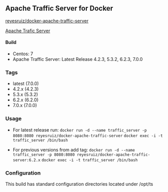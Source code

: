 Apache Traffic Server for Docker
----------------------------------------
[reyesruiz/docker-apache-traffic-server][1]

[Apache Trafic Server][0]

#### Build
 - Centos: 7
 - Apache Traffic Server: Latest Release  4.2.3, 5.3.2, 6.2.3, 7.0.0


### Tags
 - latest	(7.0.0)
 - 4.2.x	(4.2.3)
 - 5.3.x	(5.3.2)
 - 6.2.x	(6.2.0)
 - 7.0.x	(7.0.0)

### Usage

 - For latest release run:
 `docker run -d --name traffic_server -p 8080:8080 reyesruiz/docker-apache-traffic-server`
 `docker exec -i -t traffic_server /bin/bash`

 - For previous versions from add tag:
 `docker run -d --name traffic_server -p 8080:8080 reyesruiz/docker-apache-traffic-server:6.2.x`
 `docker exec -i -t traffic_server /bin/bash`

### Configuration
 This build has standard configuration directories located under /opt/ts

[0]: http://trafficserver.apache.org/
[1]: https://hub.docker.com/r/reyesruiz/docker-apache-traffic-server/
